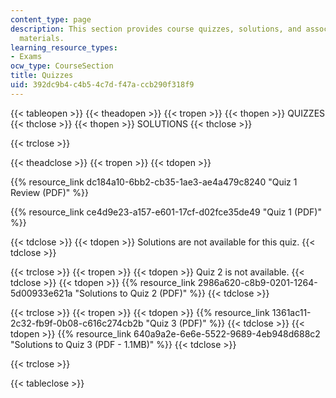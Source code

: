 ```yaml
---
content_type: page
description: This section provides course quizzes, solutions, and associated review
  materials.
learning_resource_types:
- Exams
ocw_type: CourseSection
title: Quizzes
uid: 392dc9b4-c4b5-4c7d-f47a-ccb290f318f9
---
```


{{< tableopen >}}
{{< theadopen >}}
{{< tropen >}}
{{< thopen >}}
QUIZZES
{{< thclose >}}
{{< thopen >}}
SOLUTIONS
{{< thclose >}}

{{< trclose >}}

{{< theadclose >}}
{{< tropen >}}
{{< tdopen >}}


{{% resource_link dc184a10-6bb2-cb35-1ae3-ae4a479c8240 "Quiz 1 Review (PDF)" %}}

{{% resource_link ce4d9e23-a157-e601-17cf-d02fce35de49 "Quiz 1 (PDF)" %}}


{{< tdclose >}}
{{< tdopen >}}
Solutions are not available for this quiz.
{{< tdclose >}}

{{< trclose >}}
{{< tropen >}}
{{< tdopen >}}
Quiz 2 is not available.
{{< tdclose >}}
{{< tdopen >}}
{{% resource_link 2986a620-c8b9-0201-1264-5d00933e621a "Solutions to Quiz 2 (PDF)" %}}
{{< tdclose >}}

{{< trclose >}}
{{< tropen >}}
{{< tdopen >}}
{{% resource_link 1361ac11-2c32-fb9f-0b08-c616c274cb2b "Quiz 3 (PDF)" %}}
{{< tdclose >}}
{{< tdopen >}}
{{% resource_link 640a9a2e-6e6e-5522-9689-4eb948d688c2 "Solutions to Quiz 3 (PDF - 1.1MB)" %}}
{{< tdclose >}}

{{< trclose >}}

{{< tableclose >}}